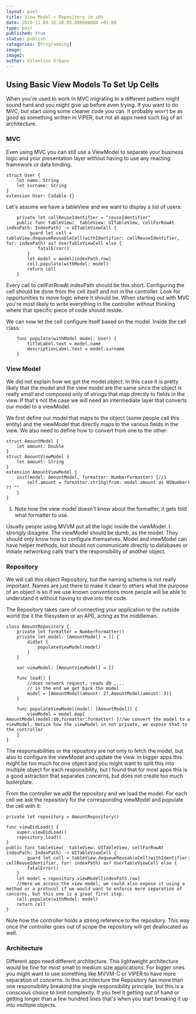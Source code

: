 ```yaml
---
layout: post
title: View Model + Repository in iOS
date: 2019-11-09 16:28:05.000000000 +01:00
type: post
published: true
status: publish
categories: [Programming]
image:
image2:
author: Valentino Urbano
---
```


## Using Basic View Models To Set Up Cells

When you're used to work in MVC migrating to a different pattern might sound hard and you might give up before even trying. If you want to do MVC, but start using some cleaner code you can. It probably won't be as good as something written in VIPER, but not all apps need such big of an architecture.

### MVC

Even using MVC you can still use a ViewModel to separate your business logic and your presentation layer without having to use any reacting framework or data binding.

```
struct User {
    let name: String
    let surname: String
}
extension User: Codable {}
```

Let's assume we have a tableView and we want to display a list of users:

```
    private let cellReuseIdentifier = "reuseIdentifier"
    public func tableView(_ tableView: UITableView, cellForRowAt indexPath: IndexPath) -> UITableViewCell {
         guard let cell = tableView.dequeueReusableCell(withIdentifier: cellReuseIdentifier, for: indexPath) as? UserTableViewCell else {
            fatalError()
        }
        let model = model[indexPath.row]
        cell.populate(withModel: model)
        return cell
    }
```

Every call to cellForRowAt indexPath should be this short. Configuring the cell should be done from the cell itself and not in the controller. Look for opportunities to move logic where it should be. When starting out with MVC you're most likely to write everything in the controller without thinking where that specific piece of code should reside.

We can now let the cell configure itself based on the model. Inside the cell class:

```
    func populate(withModel model: User) {
        titleLabel.text = model.name
        descriptionLabel.text = model.surname
    }
```

### View Model

We did not explain how we got the model object. In this case it is pretty likely that the model and the view model are the same since the object is really small and composed only of strings that map directly to fields in the view. If that's not the case we will need an intermediate layer that converts our model to a viewModel.

We first define our model that maps to the object (some people call this entity) and the viewModel that directly maps to the various fields in the view. We also need to define how to convert from one to the other:

```
struct AmountModel {
    let amount: Double
}
struct AmountViewModel {
    let amount: String
}
extension AmountViewModel {
    init(model: AmountModel, formatter: NumberFormatter) {//1
        self.amount = formatter.string(from: model.amount as NSNumber) ?? ""
    }
}
```

1. Note how the view model doesn't know about the formatter, it gets told what formatter to use.

Usually people using MVVM put all the logic inside the viewModel. I strongly disagree. The viewModel should be dumb, as the model. They should only know how to configure themselves. Model and viewModel can have helper methods, but should not communicate directly to databases or initiate networking calls that's the responsibility of another object.

### Repository

We will call this object Repository, but the naming scheme is not really important. Names are just there to make it clear to others what the purpose of an object is so if we use known conventions more people will be able to understand it without having to dive into the code.

The Repository takes care of connecting your application to the outside world (be it the filesystem or an API), acting as the middleman.

```
class AmountRepository {
    private let formatter = NumberFormatter()
    private let model: [AmountModel] = [] {
        didSet {
            populateViewModel(model)
        }
    }

    var viewModel: [AmountViewModel] = []

    func load() {
        //does network request, reads db ,...
        // in the end we get back the model
        model = [AmountModel(amount: 2),AmountModel(amount: 3)]
    }

    func populateViewModel(model: [AmountModel]) {
        viewModel = model.map{ AmountModel(model:$0,formatter:formatter) }//we convert the model to a viewModel. Notice how the viewModel in not private, we expose that to the controller
    }
}
```

The responsabilities or the repository are not only to fetch the model, but also to configure the viewModel and update the view. In bigger apps this might be too much for one object and you might want to split this into multiple object for each responsibility, but I found that for most apps this is a good astraction that separates concerns, but does not create too much boilerplate.

From the controller we add the repository and we load the model. For each cell we ask the repository for the corresponding viewModel and populate the cell with it:

```
private let repository = AmountRepository()

func viewDidLoad() {
    super.viewDidLoad()
    repository.load()
}
public func tableView(_ tableView: UITableView, cellForRowAt indexPath: IndexPath) -> UITableViewCell {
        guard let cell = tableView.dequeueReusableCell(withIdentifier: cellReuseIdentifier, for: indexPath) as? UserTableViewCell else {
        fatalError()
    }
    let model = repository.viewModel[indexPath.row]
    //Here we access the view model, we could also expose it using a method or a protocol if we would want to enforce more separation of concerns, but this one is a great first step.
    cell.populate(withModel: model)
    return cell
}
```

Note how the controller holds a strong reference to the repository. This way once the controller goes out of scope the repository will get deallocated as well.

### Architecture

Different apps need different architecture. This lightweight architecture would be fine for most small to medium size applications. For bigger ones you might want to use something like MVVM-C or VIPER to have more separation of concerns. In this architecture the Repository has more than one responsibility breakind the single responsibility principle, but this is a conscious choice to limit complexity. If you feel it getting out of hand or getting longer than a few hundred lines that's when you start breaking it up into multiple objects.
